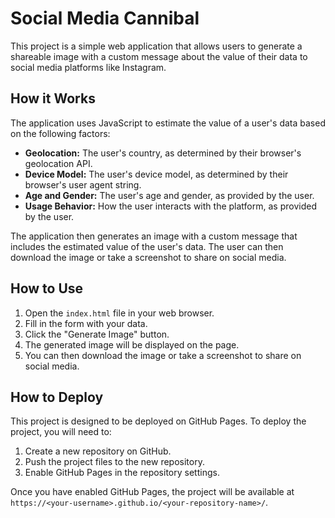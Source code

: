 # Social Media Cannibal

This project is a simple web application that allows users to generate a shareable image with a custom message about the value of their data to social media platforms like Instagram.

## How it Works

The application uses JavaScript to estimate the value of a user's data based on the following factors:

*   **Geolocation:** The user's country, as determined by their browser's geolocation API.
*   **Device Model:** The user's device model, as determined by their browser's user agent string.
*   **Age and Gender:** The user's age and gender, as provided by the user.
*   **Usage Behavior:** How the user interacts with the platform, as provided by the user.

The application then generates an image with a custom message that includes the estimated value of the user's data. The user can then download the image or take a screenshot to share on social media.

## How to Use

1.  Open the `index.html` file in your web browser.
2.  Fill in the form with your data.
3.  Click the "Generate Image" button.
4.  The generated image will be displayed on the page.
5.  You can then download the image or take a screenshot to share on social media.

## How to Deploy

This project is designed to be deployed on GitHub Pages. To deploy the project, you will need to:

1.  Create a new repository on GitHub.
2.  Push the project files to the new repository.
3.  Enable GitHub Pages in the repository settings.

Once you have enabled GitHub Pages, the project will be available at `https://<your-username>.github.io/<your-repository-name>/`.

